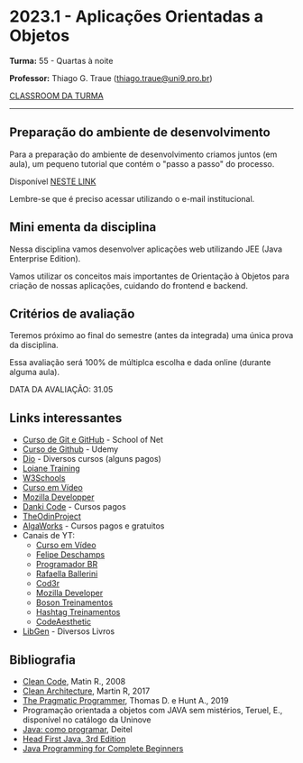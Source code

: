 # 2023.1 - Aplicações Orientadas a Objetos

**Turma:** 55 - Quartas à noite

**Professor:** Thiago G. Traue (thiago.traue@uni9.pro.br)

[CLASSROOM DA TURMA](https://classroom.google.com/c/NTYyOTcyNzg2MjM4?cjc=hwecic3)

***

## Preparação do ambiente de desenvolvimento

Para a preparação do ambiente de desenvolvimento criamos juntos (em aula), um pequeno tutorial que contém o "passo a passo" do processo.

Disponível [NESTE LINK](https://docs.google.com/document/d/1_qTzcL4jXfBozhs7KWUMv9pL0cxy9aJ1HokReHpGG_E/edit?usp=sharing)

Lembre-se que é preciso acessar utilizando o e-mail institucional.

## Mini ementa da disciplina

Nessa disciplina vamos desenvolver aplicações web utilizando JEE (Java Enterprise Edition).

Vamos utilizar os conceitos mais importantes de Orientação à Objetos para criação de nossas aplicações, cuidando do frontend e backend.

## Critérios de avaliação

Teremos próximo ao final do semestre (antes da integrada) uma única prova da disciplina.

Essa avaliação será 100% de múltiplca escolha e dada online (durante alguma aula).

DATA DA AVALIAÇÃO: 31.05

## Links interessantes

- [Curso de Git e GitHub](https://www.schoolofnet.com/curso/git/controle-de-versao/git-e-github/) - School of Net
- [Curso de Github](https://www.udemy.com/course/git-e-github-para-iniciantes/) - Udemy
- [Dio](https://www.dio.me) - Diversos cursos (alguns pagos)
- [Loiane Training](https://loiane.training/)
- [W3Schools](https://www.w3schools.com/)
- [Curso em Vídeo](https://www.cursoemvideo.com/)
- [Mozilla Developper](https://developer.mozilla.org/en-US/)
- [Danki Code](https://cursos.dankicode.com/) - Cursos pagos
- [TheOdinProject](https://www.theodinproject.com/)
- [AlgaWorks](https://www.algaworks.com/) - Cursos pagos e gratuitos
- Canais de YT:
  - [Curso em Vídeo](https://www.youtube.com/@CursoemVideo)
  - [Felipe Deschamps](https://www.youtube.com/@FilipeDeschamps)
  - [Programador BR](https://www.youtube.com/@Programadorbr)
  - [Rafaella Ballerini](https://www.youtube.com/@rafaellaballerini)
  - [Cod3r](https://www.youtube.com/@cod3r)
  - [Mozilla Developer](https://www.youtube.com/@MozillaDeveloper)
  - [Boson Treinamentos](https://www.youtube.com/user/bosontreinamentos)
  - [Hashtag Treinamentos](https://www.youtube.com/@HashtagTreinamentos)
  - [CodeAesthetic](https://www.youtube.com/@CodeAesthetic)
- [LibGen](https://libgen.rs/) - Diversos Livros

## Bibliografia

- [Clean Code](https://learning.oreilly.com/library/view/clean-code-a/9780136083238/), Matin R., 2008
- [Clean Architecture](https://learning.oreilly.com/library/view/clean-architecture-a/9780134494272/), Martin R, 2017
- [The Pragmatic Programmer](https://learning.oreilly.com/library/view/the-pragmatic-programmer/9780135956977/), Thomas D. e Hunt A., 2019
- Programação orientada a objetos com JAVA sem mistérios, Teruel, E., disponível no catálogo da Uninove
- [Java: como programar](https://plataforma.bvirtual.com.br/Acervo/Publicacao/39590), Deitel
- [Head First Java, 3rd Edition](https://learning.oreilly.com/library/view/head-first-java/9781492091646/)
- [Java Programming for Complete Beginners](https://learning.oreilly.com/videos/java-programming-for/9781838556976/)
